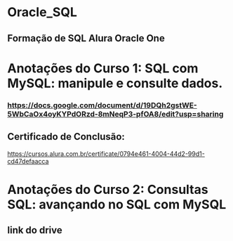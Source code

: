 # Oracle_SQL
## Formação de SQL Alura  Oracle One

# Anotações do Curso 1: SQL com MySQL: manipule e consulte dados.
### https://docs.google.com/document/d/19DQh2gstWE-5WbCaOx4oyKYPdORzd-8mNeqP3-pfOA8/edit?usp=sharing 
## Certificado de Conclusão:
https://cursos.alura.com.br/certificate/0794e461-4004-44d2-99d1-cd47defaacca

# Anotações do Curso 2: Consultas SQL: avançando no SQL com MySQL

## link do drive
